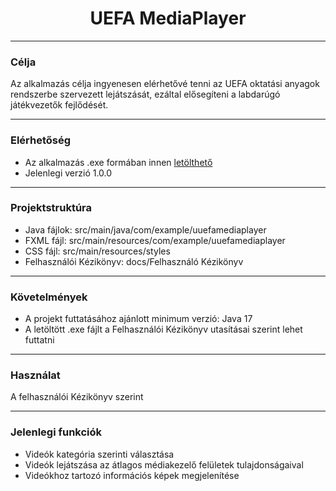 <h1 align="center">UEFA MediaPlayer</h1>

***
### Célja
Az alkalmazás célja ingyenesen elérhetővé tenni az UEFA oktatási anyagok rendszerbe szervezett lejátszását, ezáltal elősegíteni a labdarúgó játékvezetők fejlődését.
***
### Elérhetőség
- Az alkalmazás .exe formában innen [letölthető](https://drive.google.com/drive/folders/1D7tqfXzvJrLM8vRDZBDvScbeVijj1w0I?usp=sharing)
- Jelenlegi verzió 1.0.0
***
### Projektstruktúra
- Java fájlok: src/main/java/com/example/uuefamediaplayer
- FXML fájl: src/main/resources/com/example/uuefamediaplayer
- CSS fájl: src/main/resources/styles
- Felhasználói Kézikönyv: docs/Felhasználó Kézikönyv
***
### Követelmények
- A projekt futtatásához ajánlott minimum verzió: Java 17
- A letöltött .exe fájlt a Felhasználói Kézikönyv utasításai szerint lehet futtatni
***
### Használat
A felhasználói Kézikönyv szerint
***
### Jelenlegi funkciók
- Videók kategória szerinti választása
- Videók lejátszása az átlagos médiakezelő felületek tulajdonságaival
- Videókhoz tartozó információs képek megjelenítése
